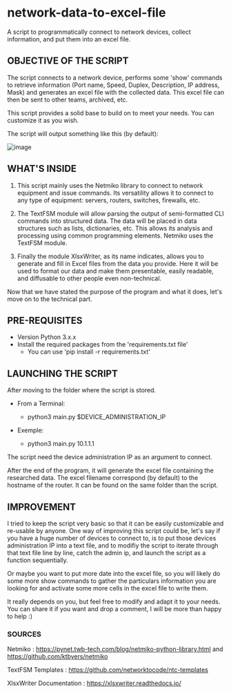# network-data-to-excel-file
A script to programmatically connect to network devices, collect information, and put them into an excel file.

## OBJECTIVE OF THE SCRIPT

The script connects to a network device, performs some 'show' commands to retrieve information (Port name, Speed, Duplex, Description, IP address, Mask) and generates an excel file with the collected data. This excel file can then be sent to other teams, archived, etc.

This script provides a solid base to build on to meet your needs. You can customize it as you wish.

The script will output something like this (by default):

![image](https://user-images.githubusercontent.com/104331973/190849660-b66b4c20-5513-4a96-80dc-255392f99a16.png)


## WHAT'S INSIDE

1) This script mainly uses the Netmiko library to connect to network equipment and issue commands.
Its versatility allows it to connect to any type of equipment: servers, routers, switches, firewalls, etc.

2) The TextFSM module will allow parsing the output of semi-formatted CLI commands into structured data. The data will be placed in data structures such as lists, dictionaries, etc. This allows its analysis and processing using common programming elements. Netmiko uses the TextFSM module.

3) Finally the module XlsxWriter, as its name indicates, allows you to generate and fill in Excel files from the data you provide.
Here it will be used to format our data and make them presentable, easily readable, and diffusable to other people even non-technical.

Now that we have stated the purpose of the program and what it does, let's move on to the technical part.

## PRE-REQUISITES

- Version Python 3.x.x
- Install the required packages from the 'requirements.txt file'
  - You can use 'pip install -r requirements.txt'

  
## LAUNCHING THE SCRIPT

After moving to the folder where the script is stored.

- From a Terminal:
  - python3 main.py $DEVICE_ADMINISTRATION_IP

- Exemple:
  - python3 main.py 10.1.1.1

The script need the device administration IP as an argument to connect.

After the end of the program, it will generate the excel file containing the researched data.
The excel filename correspond (by default) to the hostname of the router. It can be found on the same folder than the script.

## IMPROVEMENT

I tried to keep the script very basic so that it can be easily customizable and re-usable by anyone.
One way of improving this script could be, let's say if you have a huge number of devices to connect to, is to put those devices administration IP into a text file, and to modifiy the script to iterate through that text file line by line, catch the admin ip, and launch the script as a function sequentially.

Or maybe you want to put more date into the excel file, so you will likely do some more show commands to gather the particulars information you are looking for and activate some more cells in the excel file to write them.

It really depends on you, but feel free to modify and adapt it to your needs. 
You can share it if you want and drop a comment, I will be more than happy to help :)
 
### SOURCES
 
Netmiko : https://pynet.twb-tech.com/blog/netmiko-python-library.html and https://github.com/ktbyers/netmiko

TextFSM Templates : https://github.com/networktocode/ntc-templates

XlsxWriter Documentation : https://xlsxwriter.readthedocs.io/
 
 
 
